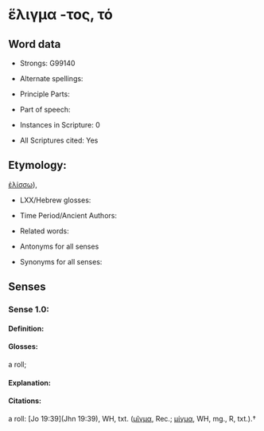 # ἕλιγμα -τος, τό

<!-- Status: S2=NeedsEdits -->
<!-- Lexica used for edits:   -->

## Word data

* Strongs: G99140

* Alternate spellings:



* Principle Parts: 


* Part of speech: 


* Instances in Scripture: 0

* All Scriptures cited: Yes

## Etymology: 

[ἑλίσσω]()), 

* LXX/Hebrew glosses: 


* Time Period/Ancient Authors: 


* Related words: 

* Antonyms for all senses

* Synonyms for all senses: 


## Senses 


### Sense  1.0: 

#### Definition: 

#### Glosses: 

a roll; 

#### Explanation: 


#### Citations: 

a roll: [Jo 19:39](Jhn 19:39), WH, txt. ([μῖγμα](), Rec.; [μίγμα](), WH, mg., R, txt.).†
